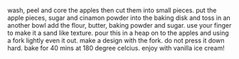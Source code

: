 wash, peel and core the apples then cut them into small pieces.
put the apple pieces, sugar and cinamon powder into the baking disk and toss
in an another bowl add the flour, butter, baking powder and sugar. use your finger to make it a sand like texture. 
pour this in a heap on to the apples and using a fork lightly even it out.
make a design with the fork. do not press it down hard. 
bake for 40 mins at 180 degree celcius. 
enjoy with vanilla ice cream!

 